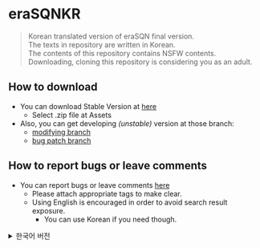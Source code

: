 # eraSQNKR
>Korean translated version of eraSQN final version.  
>The texts in repository are written in Korean.  
>The contents of this repository contains NSFW contents.  
>Downloading, cloning this repository is considering you as an adult.  
## How to download
* You can download Stable Version at [here](https://github.com/mosochu/EraSQNK/releases)
    * Select .zip file at Assets
* Also, you can get developing _(unstable)_ version at those branch:
    * [modifying branch](https://github.com/mosochu/EraSQNK/archive/renovation.zip)
    * [bug patch branch](https://github.com/mosochu/EraSQNK/archive/master.zip)
## How to report bugs or leave comments
* You can report bugs or leave comments [here](https://github.com/mosochu/EraSQNK/issues)
    * Please attach appropriate tags to make clear.
    * Using English is encouraged in order to avoid search result exposure.
        * You can use Korean if you need though.

<details>
<summary>한국어 버전</summary>

# eraSQNKR
>eraSQN 최종판의 한국어 번역버전입니다.  
>이 저장소 내용물은 한국어로 구성되어있습니다.  
>이 저장소에는 미성년자에게 적합하지 않은 내용을 포함하고 있습니다.  
>이 저장소를 내려받거나, 복제, 열람하는 순간부터 성인임에 동의하는 것과 같습니다.  
>>   미성년자가 플레이하면서 생기는 법적 책임에 대해 어떠한 책임도 지지 않습니다.
## 다운로드 방법
* [여기서](https://github.com/mosochu/EraSQNK/releases) 정식 버전을 받을 수 있습니다.
    * Assets에서 .zip 파일을 받으세요.
* 개발중인 _(검증안됀)_ 두 가지 브랜치가 있습니다 :
    * [기능개선 브랜치](https://github.com/mosochu/EraSQNK/archive/renovation.zip)
        * 각종 기능개선 작업이 이루어지는 브랜치로, 오류가 상대적으로 많이 발생할 수 있습니다.
    * [버그패치 브랜치](https://github.com/mosochu/EraSQNK/archive/master.zip)
        * 원본이후 보고된 버그와 번역만 고치는 브랜치입니다.
## 버그 신고 또는 제안사항 남기는 방법
* [이 링크](https://github.com/mosochu/EraSQNK/issues)에서 버그 신고와 제안사항을 남기실 수 있습니다.
    * 명확성을 위해 적절한 태그를 달아주세요.
    * 검색노출 방지를 위해, 영어로 쓰는것을 권장합니다.
        * 그래도 필요하시다면 한국어로 쓰셔도 됩니다.
    ### [태그 설명](https://github.com/mosochu/EraSQNK/labels)
    * bug : 게임이 꺼지거나 진행을 더 이상 못하게 하는 요소입니다.
    * duplicate : 이 태그가 붙은 이슈는 중복된 이슈입니다.
    * enhancement : 추가할 새 요소나 아이디어.
    * glitch : 게임이 꺼지진 않지만, 게임에서 의도되지 않은 동작이나 수치
    * invalid : 등록된 이슈가 유효하지 않습니다. (버그가 아니거나 적절하지 않은 제안사항입니다.)
    * question : 문의사항을 적을 때 이 태그를 달아주세요.
    * translation : 번역관련 게시물. 오역인 경우 glitch도 같이 달아주세요.
    * wontfix : 고칠예정이 없는 사항입니다.

</details>